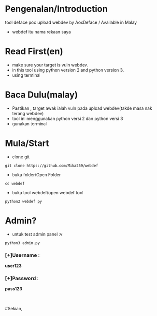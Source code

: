 # Pengenalan/Introduction
tool deface poc upload webdev by AoxDeface / Available in Malay

- webdef itu nama rekaan saya
# Read First(en)
- make sure your target is vuln webdev.
- in this tool using python version 2 and python version 3.
- using terminal

# Baca Dulu(malay)
- Pastikan , target awak ialah vuln pada upload webdev(takde masa nak terang webdev)
- tool ini menggunakan python versi 2 dan python versi 3
- gunakan terminal 

# Mula/Start
- clone git
```console
git clone https://github.com/Mika259/webdef
```
- buka folder/Open Folder
```console
cd webdef
```
- buka tool webdef/open webdef tool
```console
python2 webdef py
```

# Admin?
- untuk test admin panel :v
```console
python3 admin.py
```
<h3>[+]Username :</h3><b>user123</b>
<h3>[+]Password :</h3><b>pass123</b>




<br><br>
#Sekian,
